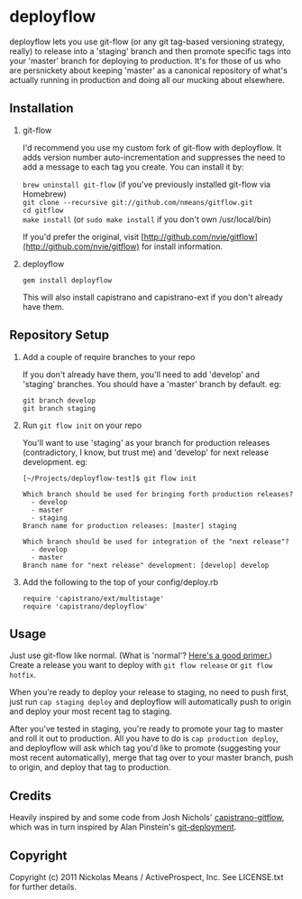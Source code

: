 deployflow
==========

deployflow lets you use git-flow (or any git tag-based versioning strategy, really) 
to release into a 'staging' branch and then promote specific tags into your 'master'
branch for deploying to production. It's for those of us who are persnickety about
keeping 'master' as a canonical repository of what's actually running in production 
and doing all our mucking about elsewhere.


Installation
------------

1.  git-flow

    I'd recommend you use my custom fork of git-flow with deployflow. It adds
    version number auto-incrementation and suppresses the need to add a message
    to each tag you create. You can install it by:

    `brew uninstall git-flow` (if you've previously installed git-flow via Homebrew)  
    `git clone --recursive git://github.com/nmeans/gitflow.git`  
    `cd gitflow`  
    `make install` (or `sudo make install` if you don't own /usr/local/bin)  

    If you'd prefer the original, visit [http://github.com/nvie/gitflow](http://github.com/nvie/gitflow)
    for install information.

2.  deployflow 

    `gem install deployflow`

    This will also install capistrano and capistrano-ext if you don't already have them.


Repository Setup
----------------

1.  Add a couple of require branches to your repo

    If you don't already have them, you'll need to add 'develop' and 'staging' branches. You should have a 'master' branch by default. eg:

    `git branch develop`  
    `git branch staging`  

2.  Run `git flow init` on your repo

    You'll want to use 'staging' as your branch for production releases (contradictory, I know, but trust me)
    and 'develop' for next release development. eg:

        [~/Projects/deployflow-test]$ git flow init

        Which branch should be used for bringing forth production releases?
          - develop
          - master
          - staging
        Branch name for production releases: [master] staging

        Which branch should be used for integration of the "next release"?
          - develop
          - master
        Branch name for "next release" development: [develop] develop
    

3.  Add the following to the top of your config/deploy.rb

    `require 'capistrano/ext/multistage'`  
    `require 'capistrano/deployflow'`  


Usage
-----

Just use git-flow like normal. (What is 'normal'? 
[Here's a good primer.](http://jeffkreeftmeijer.com/2010/why-arent-you-using-git-flow/)) 
Create a release you want to deploy with `git flow release` or `git flow hotfix`.

When you're ready to deploy your release to staging, no need to push first, just run `cap staging deploy` and
deployflow will automatically push to origin and deploy your most recent tag to staging.

After you've tested in staging, you're ready to promote your tag to master and roll it out to production. All
you have to do is `cap production deploy`, and deployflow will ask which tag you'd like to promote (suggesting
your most recent automatically), merge that tag over to your master branch, push to origin, and deploy that tag 
to production.

Credits
-------

Heavily inspired by and some code from Josh Nichols' [capistrano-gitflow](https://github.com/technicalpickles/capistrano-gitflow),
which was in turn inspired by Alan Pinstein's [git-deployment](https://github.com/apinstein/git-deployment).

Copyright
---------

Copyright (c) 2011 Nickolas Means / ActiveProspect, Inc. See LICENSE.txt for further details.
